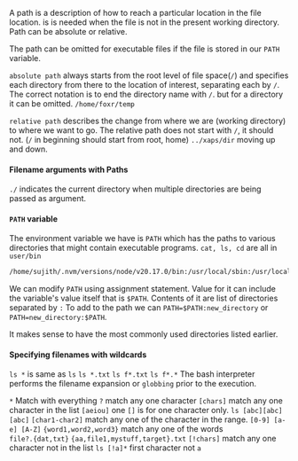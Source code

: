 

A path is a description of how to reach a particular location in the file location. is is needed when the file is not in the present working directory.
Path can be absolute or relative.

The path can be omitted for executable files if the file is stored in our `PATH` variable.

`absolute path` always starts from the root level of file space(`/`) and specifies each directory from there to the location of interest, separating each by `/`.
The correct notation is to end the directory name with `/`. but for a directory it can be omitted.
`/home/foxr/temp`

`relative path` describes the change from where we are (working directory) to where we want to go.
The relative path does not start with `/`, it should not.  (`/` in beginning should start from root, home)
`../xaps/dir`  moving up and down.


#### Filename arguments with Paths

`./` indicates the current directory when multiple directories are being passed as argument.

#### `PATH` variable

The environment variable we have is `PATH` which has the paths to various directories that might contain executable programs.  `cat, ls, cd` are all in `user/bin`

```bash
/home/sujith/.nvm/versions/node/v20.17.0/bin:/usr/local/sbin:/usr/local/bin:/usr/sbin:/usr/bin:/sbin:/bin:/usr/games:/usr/local/games:/snap/bin:/snap/bin
```
We can modify `PATH` using assignment statement.
Value for it can include the variable's value itself that is `$PATH`.
Contents of it are list of directories separated by `:`
To add to the path we can `PATH=$PATH:new_directory`  or `PATH=new_directory:$PATH`.

It makes sense to have the most commonly used directories listed earlier.

#### Specifying filenames with wildcards

`ls *` is same as `ls`
`ls *.txt`  `ls f*.txt`   `ls f*.*`
The bash interpreter performs the filename expansion or `globbing` prior to the execution.

`*` Match with everything
`?` match any one character
`[chars]` match any one character in the list  `[aeiou]`   one `[]` is for one character only.
	`ls [abc][abc][abc]`
`[char1-char2]` match any one of the character in the range. `[0-9] [a-e] [A-Z]`
`{word1,word2,word3}` match any one of the words   
	`file?.{dat,txt}`  `{aa,file1,mystuff,target}.txt`
`[!chars]`  match any one character not in the list   `ls [!a]*` first character not `a`

